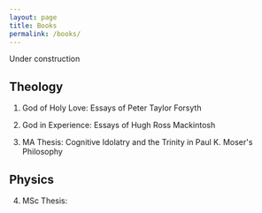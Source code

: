 ```yaml
---
layout: page
title: Books
permalink: /books/
---
```


Under construction

## Theology

1. God of Holy Love: Essays of Peter Taylor Forsyth

2. God in Experience: Essays of Hugh Ross Mackintosh

3. MA Thesis: Cognitive Idolatry and the Trinity in Paul K. Moser's Philosophy

## Physics

4. MSc Thesis: 